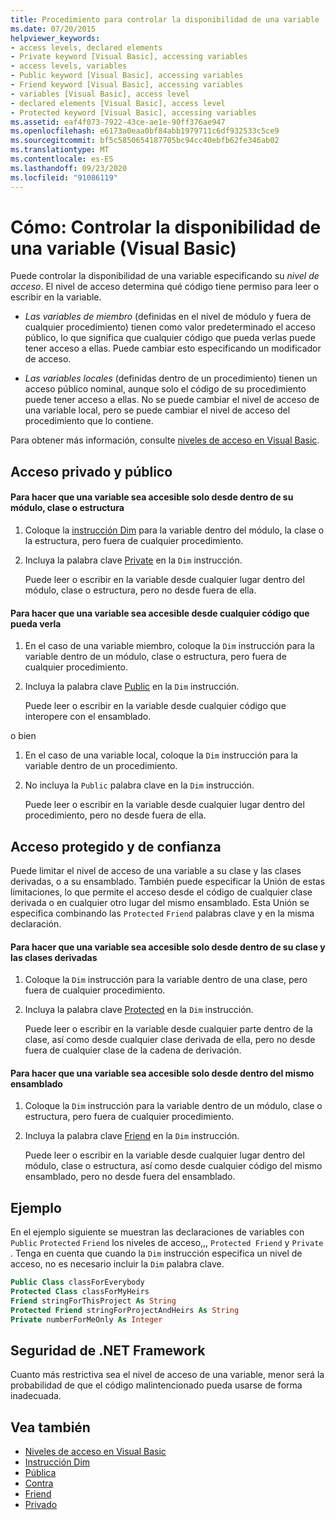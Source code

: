 ```yaml
---
title: Procedimiento para controlar la disponibilidad de una variable
ms.date: 07/20/2015
helpviewer_keywords:
- access levels, declared elements
- Private keyword [Visual Basic], accessing variables
- access levels, variables
- Public keyword [Visual Basic], accessing variables
- Friend keyword [Visual Basic], accessing variables
- variables [Visual Basic], access level
- declared elements [Visual Basic], access level
- Protected keyword [Visual Basic], accessing variables
ms.assetid: eaf4f073-7922-43ce-ae1e-90ff376ae947
ms.openlocfilehash: e6173a0eaa0bf84abb1979711c6df932533c5ce9
ms.sourcegitcommit: bf5c5850654187705bc94cc40ebfb62fe346ab02
ms.translationtype: MT
ms.contentlocale: es-ES
ms.lasthandoff: 09/23/2020
ms.locfileid: "91086119"
---
```

# <a name="how-to-control-the-availability-of-a-variable-visual-basic"></a>Cómo: Controlar la disponibilidad de una variable (Visual Basic)

Puede controlar la disponibilidad de una variable especificando su *nivel de acceso*. El nivel de acceso determina qué código tiene permiso para leer o escribir en la variable.  
  
- *Las variables de miembro* (definidas en el nivel de módulo y fuera de cualquier procedimiento) tienen como valor predeterminado el acceso público, lo que significa que cualquier código que pueda verlas puede tener acceso a ellas. Puede cambiar esto especificando un modificador de acceso.  
  
- *Las variables locales* (definidas dentro de un procedimiento) tienen un acceso público nominal, aunque solo el código de su procedimiento puede tener acceso a ellas. No se puede cambiar el nivel de acceso de una variable local, pero se puede cambiar el nivel de acceso del procedimiento que lo contiene.  
  
 Para obtener más información, consulte [niveles de acceso en Visual Basic](access-levels.md).  
  
## <a name="private-and-public-access"></a>Acceso privado y público  
  
#### <a name="to-make-a-variable-accessible-only-from-within-its-module-class-or-structure"></a>Para hacer que una variable sea accesible solo desde dentro de su módulo, clase o estructura  
  
1. Coloque la [instrucción Dim](../../../language-reference/statements/dim-statement.md) para la variable dentro del módulo, la clase o la estructura, pero fuera de cualquier procedimiento.  
  
2. Incluya la palabra clave [Private](../../../language-reference/modifiers/private.md) en la `Dim` instrucción.  
  
     Puede leer o escribir en la variable desde cualquier lugar dentro del módulo, clase o estructura, pero no desde fuera de ella.  
  
#### <a name="to-make-a-variable-accessible-from-any-code-that-can-see-it"></a>Para hacer que una variable sea accesible desde cualquier código que pueda verla  
  
1. En el caso de una variable miembro, coloque la `Dim` instrucción para la variable dentro de un módulo, clase o estructura, pero fuera de cualquier procedimiento.  
  
2. Incluya la palabra clave [Public](../../../language-reference/modifiers/public.md) en la `Dim` instrucción.  
  
     Puede leer o escribir en la variable desde cualquier código que interopere con el ensamblado.  
  
 o bien  
  
1. En el caso de una variable local, coloque la `Dim` instrucción para la variable dentro de un procedimiento.  
  
2. No incluya la `Public` palabra clave en la `Dim` instrucción.  
  
     Puede leer o escribir en la variable desde cualquier lugar dentro del procedimiento, pero no desde fuera de ella.  
  
## <a name="protected-and-friend-access"></a>Acceso protegido y de confianza  

 Puede limitar el nivel de acceso de una variable a su clase y las clases derivadas, o a su ensamblado. También puede especificar la Unión de estas limitaciones, lo que permite el acceso desde el código de cualquier clase derivada o en cualquier otro lugar del mismo ensamblado. Esta Unión se especifica combinando las `Protected` `Friend` palabras clave y en la misma declaración.  
  
#### <a name="to-make-a-variable-accessible-only-from-within-its-class-and-any-derived-classes"></a>Para hacer que una variable sea accesible solo desde dentro de su clase y las clases derivadas  
  
1. Coloque la `Dim` instrucción para la variable dentro de una clase, pero fuera de cualquier procedimiento.  
  
2. Incluya la palabra clave [Protected](../../../language-reference/modifiers/protected.md) en la `Dim` instrucción.  
  
     Puede leer o escribir en la variable desde cualquier parte dentro de la clase, así como desde cualquier clase derivada de ella, pero no desde fuera de cualquier clase de la cadena de derivación.  
  
#### <a name="to-make-a-variable-accessible-only-from-within-the-same-assembly"></a>Para hacer que una variable sea accesible solo desde dentro del mismo ensamblado  
  
1. Coloque la `Dim` instrucción para la variable dentro de un módulo, clase o estructura, pero fuera de cualquier procedimiento.  
  
2. Incluya la palabra clave [Friend](../../../language-reference/modifiers/friend.md) en la `Dim` instrucción.  
  
     Puede leer o escribir en la variable desde cualquier lugar dentro del módulo, clase o estructura, así como desde cualquier código del mismo ensamblado, pero no desde fuera del ensamblado.  
  
## <a name="example"></a>Ejemplo  

 En el ejemplo siguiente se muestran las declaraciones de variables con `Public` `Protected` `Friend` los niveles de acceso,,, `Protected Friend` y `Private` . Tenga en cuenta que cuando la `Dim` instrucción especifica un nivel de acceso, no es necesario incluir la `Dim` palabra clave.  
  
```vb  
Public Class classForEverybody  
Protected Class classForMyHeirs  
Friend stringForThisProject As String  
Protected Friend stringForProjectAndHeirs As String  
Private numberForMeOnly As Integer  
```  
  
## <a name="net-framework-security"></a>Seguridad de .NET Framework  

 Cuanto más restrictiva sea el nivel de acceso de una variable, menor será la probabilidad de que el código malintencionado pueda usarse de forma inadecuada.  
  
## <a name="see-also"></a>Vea también

- [Niveles de acceso en Visual Basic](access-levels.md)
- [Instrucción Dim](../../../language-reference/statements/dim-statement.md)
- [Pública](../../../language-reference/modifiers/public.md)
- [Contra](../../../language-reference/modifiers/protected.md)
- [Friend](../../../language-reference/modifiers/friend.md)
- [Privado](../../../language-reference/modifiers/private.md)
